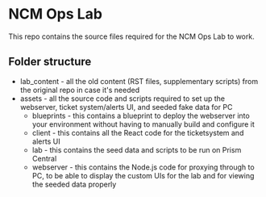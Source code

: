 # NCM Ops Lab

This repo contains the source files required for the NCM Ops Lab to work.

## Folder structure
- lab_content - all the old content (RST files, supplementary scripts) from the original repo in case it's needed
- assets - all the source code and scripts required to set up the webserver, ticket system/alerts UI, and seeded fake data for PC
  - blueprints - this contains a blueprint to deploy the webserver into your environment without having to manually build and configure it
  - client - this contains all the React code for the ticketsystem and alerts UI 
  - lab - this contains the seed data and scripts to be run on Prism Central
  - webserver - this contains the Node.js code for proxying through to PC, to be able to display the custom UIs for the lab and for viewing the seeded data properly